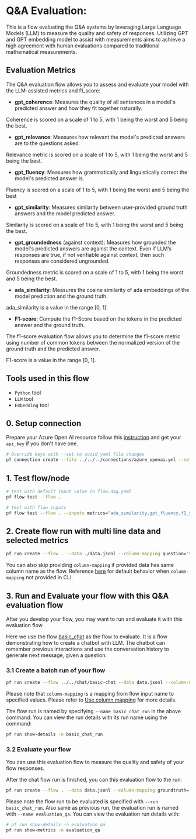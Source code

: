 # Q&A Evaluation:

This is a flow evaluating the Q&A systems by leveraging Large Language Models (LLM) to measure the quality and safety of responses. Utilizing GPT and GPT embedding model to assist with measurements aims to achieve a high agreement with human evaluations compared to traditional mathematical measurements.

## Evaluation Metrics

The Q&A evaluation flow allows you to assess and evaluate your model with the LLM-assisted metrics and f1_score:


* __gpt_coherence__: Measures the quality of all sentences in a model's predicted answer and how they fit together naturally.

Coherence is scored on a scale of 1 to 5, with 1 being the worst and 5 being the best.

* __gpt_relevance__: Measures how relevant the model's predicted answers are to the questions asked. 

Relevance metric is scored on a scale of 1 to 5, with 1 being the worst and 5 being the best.

* __gpt_fluency__: Measures how grammatically and linguistically correct the model's predicted answer is.

Fluency is scored on a scale of 1 to 5, with 1 being the worst and 5 being the best

* __gpt_similarity__: Measures similarity between user-provided ground truth answers and the model predicted answer.

Similarity is scored on a scale of 1 to 5, with 1 being the worst and 5 being the best.

* __gpt_groundedness__ (against context): Measures how grounded the model's predicted answers are against the context. Even if LLM’s responses are true, if not verifiable against context, then such responses are considered ungrounded.

Groundedness metric is scored on a scale of 1 to 5, with 1 being the worst and 5 being the best. 

* __ada_similarity__: Measures the cosine similarity of ada embeddings of the model prediction and the ground truth.

ada_similarity is a value in the range [0, 1]. 

* __F1-score__: Compute the f1-Score based on the tokens in the predicted answer and the ground truth.

The f1-score evaluation flow allows you to determine the f1-score metric using number of common tokens between the normalized version of the ground truth and the predicted answer.

 F1-score is a value in the range [0, 1]. 

## Tools used in this flow
- `Python` tool
- `LLM` tool
- `Embedding` tool

## 0. Setup connection
Prepare your Azure Open AI resource follow this [instruction](https://learn.microsoft.com/en-us/azure/cognitive-services/openai/how-to/create-resource?pivots=web-portal) and get your `api_key` if you don't have one.

```bash
# Override keys with --set to avoid yaml file changes
pf connection create --file ../../../connections/azure_openai.yml --set api_key=<your_api_key> api_base=<your_api_base>
```

## 1. Test flow/node
```bash
# test with default input value in flow.dag.yaml
pf flow test --flow .

# test with flow inputs
pf flow test --flow . --inputs metrics="ada_similarity,gpt_fluency,f1_score" question="what programming language is good for learning to code? " ground_truth="Python is good for learning to code." answer="Python" context="Python is the most picked language for learning to code."
```

## 2. Create flow run with multi line data and selected metrics
```bash
pf run create --flow . --data ./data.jsonl --column-mapping question='${data.question}' answer='${data.answer}' context='${data.context}' ground_truth='${data.ground_truth}' metrics='f1_score,gpt_groundedness' --stream
```
You can also skip providing `column-mapping` if provided data has same column name as the flow.
Reference [here](https://aka.ms/pf/column-mapping) for default behavior when `column-mapping` not provided in CLI.

## 3. Run and Evaluate your flow with this Q&A evaluation flow
After you develop your flow, you may want to run and evaluate it with this evaluation flow. 

Here we use the flow [basic_chat](https://github.com/microsoft/promptflow/tree/main/examples/flows/chat/basic-chat) as the flow to evaluate. It is a flow demonstrating how to create a chatbot with LLM.  The chatbot can remember previous interactions and use the conversation history to generate next message, given a question. 
### 3.1 Create a batch run of your flow
```bash
pf run create --flow ../../chat/basic-chat --data data.jsonl --column-mapping question='${data.question}' --name basic_chat_run --stream 
```
Please note that `column-mapping` is a mapping from flow input name to specified values. Please refer to [Use column mapping](https://aka.ms/pf/column-mapping) for more details. 

The flow run is named by specifying `--name basic_chat_run` in the above command. You can view the run details with its run name using the command:
```bash
pf run show-details -n basic_chat_run
```

### 3.2 Evaluate your flow
You can use this evaluation flow to measure the quality and safety of your flow responses.

After the chat flow run is finished, you can this evaluation flow to the run:
```bash
pf run create --flow . --data data.jsonl --column-mapping groundtruth='${data.ground_truth}' answer='${run.outputs.answer}' context='{${data.context}}' question='${data.question}' metrics='gpt_groundedness,f1_score'  --run basic_chat_run --stream --name evaluation_qa
```
Please note the flow run to be evaluated is specified with `--run basic_chat_run`. Also same as previous run, the evaluation run is named with `--name evaluation_qa`.
You can view the evaluation run details with:
```bash
# pf run show-details -n evaluation_qa
pf run show-metrics -n evaluation_qa
```